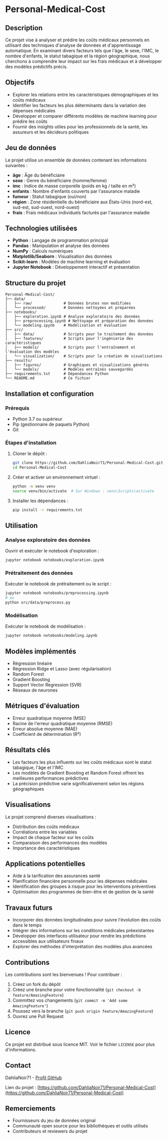 # Personal-Medical-Cost

## Description
Ce projet vise à analyser et prédire les coûts médicaux personnels en utilisant des techniques d'analyse de données et d'apprentissage automatique. En examinant divers facteurs tels que l'âge, le sexe, l'IMC, le nombre d'enfants, le statut tabagique et la région géographique, nous cherchons à comprendre leur impact sur les frais médicaux et à développer des modèles prédictifs précis.

## Objectifs
- Explorer les relations entre les caractéristiques démographiques et les coûts médicaux
- Identifier les facteurs les plus déterminants dans la variation des dépenses médicales
- Développer et comparer différents modèles de machine learning pour prédire les coûts
- Fournir des insights utiles pour les professionnels de la santé, les assureurs et les décideurs politiques

## Jeu de données
Le projet utilise un ensemble de données contenant les informations suivantes :
- **âge** : Âge du bénéficiaire
- **sexe** : Genre du bénéficiaire (homme/femme)
- **imc** : Indice de masse corporelle (poids en kg / taille en m²)
- **enfants** : Nombre d'enfants couverts par l'assurance maladie
- **fumeur** : Statut tabagique (oui/non)
- **région** : Zone résidentielle du bénéficiaire aux États-Unis (nord-est, sud-est, sud-ouest, nord-ouest)
- **frais** : Frais médicaux individuels facturés par l'assurance maladie

## Technologies utilisées
- **Python** : Langage de programmation principal
- **Pandas** : Manipulation et analyse des données
- **NumPy** : Calculs numériques
- **Matplotlib/Seaborn** : Visualisation des données
- **Scikit-learn** : Modèles de machine learning et évaluation
- **Jupyter Notebook** : Développement interactif et présentation

## Structure du projet
```
Personal-Medical-Cost/
├── data/
│   ├── raw/              # Données brutes non modifiées
│   └── processed/        # Données nettoyées et préparées
├── notebooks/
│   ├── exploration.ipynb # Analyse exploratoire des données
│   ├── preprocessing.ipynb # Nettoyage et préparation des données
│   └── modeling.ipynb    # Modélisation et évaluation
├── src/
│   ├── data/             # Scripts pour le traitement des données
│   ├── features/         # Scripts pour l'ingénierie des caractéristiques
│   ├── models/           # Scripts pour l'entraînement et l'évaluation des modèles
│   └── visualization/    # Scripts pour la création de visualisations
├── results/
│   ├── figures/          # Graphiques et visualisations générés
│   └── models/           # Modèles entraînés sauvegardés
├── requirements.txt      # Dépendances Python
└── README.md             # Ce fichier
```

## Installation et configuration

### Prérequis
- Python 3.7 ou supérieur
- Pip (gestionnaire de paquets Python)
- Git

### Étapes d'installation
1. Cloner le dépôt :
   ```bash
   git clone https://github.com/DahliaNoir71/Personal-Medical-Cost.git
   cd Personal-Medical-Cost
   ```

2. Créer et activer un environnement virtuel :
   ```bash
   python -m venv venv
   source venv/bin/activate  # Sur Windows : venv\Scripts\activate
   ```

3. Installer les dépendances :
   ```bash
   pip install -r requirements.txt
   ```

## Utilisation

### Analyse exploratoire des données
Ouvrir et exécuter le notebook d'exploration :
```bash
jupyter notebook notebooks/exploration.ipynb
```

### Prétraitement des données
Exécuter le notebook de prétraitement ou le script :
```bash
jupyter notebook notebooks/preprocessing.ipynb
# ou
python src/data/preprocess.py
```

### Modélisation
Exécuter le notebook de modélisation :
```bash
jupyter notebook notebooks/modeling.ipynb
```

## Modèles implémentés
- Régression linéaire
- Régression Ridge et Lasso (avec régularisation)
- Random Forest
- Gradient Boosting
- Support Vector Regression (SVR)
- Réseaux de neurones

## Métriques d'évaluation
- Erreur quadratique moyenne (MSE)
- Racine de l'erreur quadratique moyenne (RMSE)
- Erreur absolue moyenne (MAE)
- Coefficient de détermination (R²)

## Résultats clés
- Les facteurs les plus influents sur les coûts médicaux sont le statut tabagique, l'âge et l'IMC
- Les modèles de Gradient Boosting et Random Forest offrent les meilleures performances prédictives
- La précision prédictive varie significativement selon les régions géographiques

## Visualisations
Le projet comprend diverses visualisations :
- Distribution des coûts médicaux
- Corrélations entre les variables
- Impact de chaque facteur sur les coûts
- Comparaison des performances des modèles
- Importance des caractéristiques

## Applications potentielles
- Aide à la tarification des assurances santé
- Planification financière personnelle pour les dépenses médicales
- Identification des groupes à risque pour les interventions préventives
- Optimisation des programmes de bien-être et de gestion de la santé

## Travaux futurs
- Incorporer des données longitudinales pour suivre l'évolution des coûts dans le temps
- Intégrer des informations sur les conditions médicales préexistantes
- Développer des interfaces utilisateur pour rendre les prédictions accessibles aux utilisateurs finaux
- Explorer des méthodes d'interprétation des modèles plus avancées

## Contributions
Les contributions sont les bienvenues ! Pour contribuer :
1. Créez un fork du dépôt
2. Créez une branche pour votre fonctionnalité (`git checkout -b feature/AmazingFeature`)
3. Committez vos changements (`git commit -m 'Add some AmazingFeature'`)
4. Poussez vers la branche (`git push origin feature/AmazingFeature`)
5. Ouvrez une Pull Request

## Licence
Ce projet est distribué sous licence MIT. Voir le fichier `LICENSE` pour plus d'informations.

## Contact
DahliaNoir71 - [Profil GitHub](https://github.com/DahliaNoir71)

Lien du projet : [https://github.com/DahliaNoir71/Personal-Medical-Cost](https://github.com/DahliaNoir71/Personal-Medical-Cost)

## Remerciements
- Fournisseurs du jeu de données original
- Communauté open source pour les bibliothèques et outils utilisés
- Contributeurs et reviewers du projet
